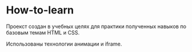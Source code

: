 
# How-to-learn

Проекст создан в учебных целях для практики полученных навыков по базовым темам HTML и CSS. 

Использованы технологии анимации и iframe.

